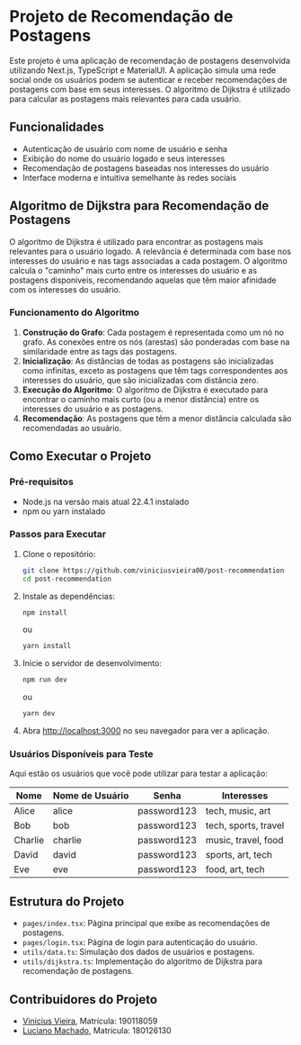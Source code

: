 # Projeto de Recomendação de Postagens

Este projeto é uma aplicação de recomendação de postagens desenvolvida utilizando Next.js, TypeScript e MaterialUI. A aplicação simula uma rede social onde os usuários podem se autenticar e receber recomendações de postagens com base em seus interesses. O algoritmo de Dijkstra é utilizado para calcular as postagens mais relevantes para cada usuário.

## Funcionalidades

- Autenticação de usuário com nome de usuário e senha
- Exibição do nome do usuário logado e seus interesses
- Recomendação de postagens baseadas nos interesses do usuário
- Interface moderna e intuitiva semelhante às redes sociais

## Algoritmo de Dijkstra para Recomendação de Postagens

O algoritmo de Dijkstra é utilizado para encontrar as postagens mais relevantes para o usuário logado. A relevância é determinada com base nos interesses do usuário e nas tags associadas a cada postagem. O algoritmo calcula o "caminho" mais curto entre os interesses do usuário e as postagens disponíveis, recomendando aquelas que têm maior afinidade com os interesses do usuário.

### Funcionamento do Algoritmo

1. **Construção do Grafo**: Cada postagem é representada como um nó no grafo. As conexões entre os nós (arestas) são ponderadas com base na similaridade entre as tags das postagens.
2. **Inicialização**: As distâncias de todas as postagens são inicializadas como infinitas, exceto as postagens que têm tags correspondentes aos interesses do usuário, que são inicializadas com distância zero.
3. **Execução do Algoritmo**: O algoritmo de Dijkstra é executado para encontrar o caminho mais curto (ou a menor distância) entre os interesses do usuário e as postagens.
4. **Recomendação**: As postagens que têm a menor distância calculada são recomendadas ao usuário.

## Como Executar o Projeto

### Pré-requisitos

- Node.js na versão mais atual 22.4.1 instalado
- npm ou yarn instalado

### Passos para Executar

1. Clone o repositório:
   ```bash
   git clone https://github.com/viniciusvieira00/post-recommendation
   cd post-recommendation
   ```

2. Instale as dependências:
   ```bash
   npm install
   ```
   ou
   ```bash
   yarn install
   ```

3. Inicie o servidor de desenvolvimento:
   ```bash
   npm run dev
   ```
   ou
   ```bash
   yarn dev
   ```

4. Abra [http://localhost:3000](http://localhost:3000) no seu navegador para ver a aplicação.

### Usuários Disponíveis para Teste

Aqui estão os usuários que você pode utilizar para testar a aplicação:

| Nome     | Nome de Usuário | Senha        | Interesses               |
|----------|-----------------|--------------|--------------------------|
| Alice    | alice           | password123  | tech, music, art         |
| Bob      | bob             | password123  | tech, sports, travel     |
| Charlie  | charlie         | password123  | music, travel, food      |
| David    | david           | password123  | sports, art, tech        |
| Eve      | eve             | password123  | food, art, tech          |

## Estrutura do Projeto

- `pages/index.tsx`: Página principal que exibe as recomendações de postagens.
- `pages/login.tsx`: Página de login para autenticação do usuário.
- `utils/data.ts`: Simulação dos dados de usuários e postagens.
- `utils/dijkstra.ts`: Implementação do algoritmo de Dijkstra para recomendação de postagens.

## Contribuidores do Projeto

- [Vinicius Vieira](https://github.com/viniciusvieira00), Matrícula: 190118059
- [Luciano Machado](https://github.com/Hierophylax), Matrícula: 180126130

